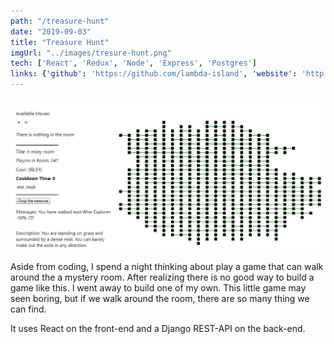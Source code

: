 ```yaml
---
path: "/treasure-hunt"
date: "2019-09-03"
title: "Treasure Hunt"
imgUrl: "../images/tresure-hunt.png"
tech: ['React', 'Redux', 'Node', 'Express', 'Postgres']
links: {'github': 'https://github.com/lambda-island', 'website': 'http://treasure-hunt.yanrongxu.com/'}
---
```


 ![alt text](../images/tresure-hunt.png)

 Aside from coding, I spend a night thinking about play a game that can walk around the a mystery room.
 After realizing there is no good way to build a game like this. I went away to build one of my own.
 This little game may seen boring, but if we walk around the room, there are so many thing we can find.
 
 It uses React on the front-end and a Django REST-API on the back-end.